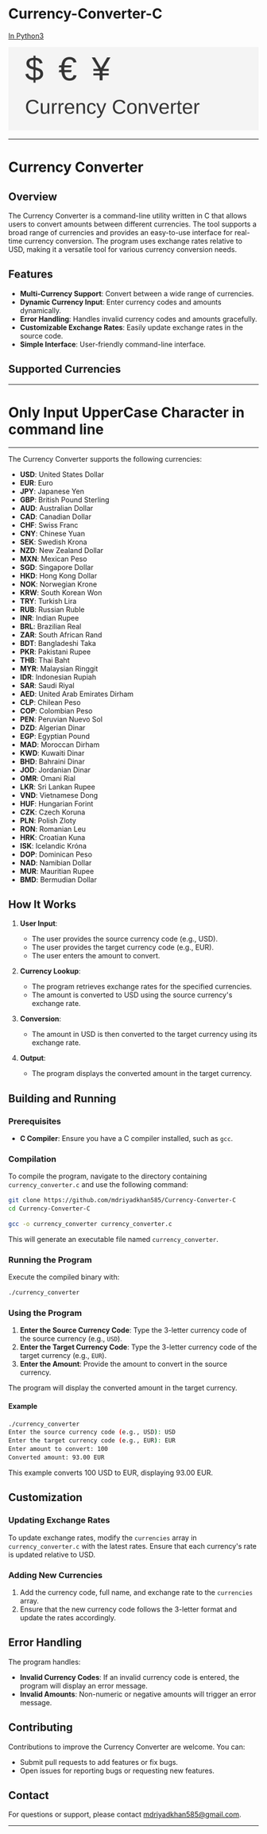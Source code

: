 # Currency-Converter-C
[In Python3](https://github.com/mdriyadkhan585/Currency-Converter)

![Currency Converter](logo.svg)

---

# Currency Converter

## Overview

The Currency Converter is a command-line utility written in C that allows users to convert amounts between different currencies. The tool supports a broad range of currencies and provides an easy-to-use interface for real-time currency conversion. The program uses exchange rates relative to USD, making it a versatile tool for various currency conversion needs.

## Features

- **Multi-Currency Support**: Convert between a wide range of currencies.
- **Dynamic Currency Input**: Enter currency codes and amounts dynamically.
- **Error Handling**: Handles invalid currency codes and amounts gracefully.
- **Customizable Exchange Rates**: Easily update exchange rates in the source code.
- **Simple Interface**: User-friendly command-line interface.

## Supported Currencies
---
# **Only Input UpperCase Character in command line**
---
The Currency Converter supports the following currencies:

- **USD**: United States Dollar
- **EUR**: Euro
- **JPY**: Japanese Yen
- **GBP**: British Pound Sterling
- **AUD**: Australian Dollar
- **CAD**: Canadian Dollar
- **CHF**: Swiss Franc
- **CNY**: Chinese Yuan
- **SEK**: Swedish Krona
- **NZD**: New Zealand Dollar
- **MXN**: Mexican Peso
- **SGD**: Singapore Dollar
- **HKD**: Hong Kong Dollar
- **NOK**: Norwegian Krone
- **KRW**: South Korean Won
- **TRY**: Turkish Lira
- **RUB**: Russian Ruble
- **INR**: Indian Rupee
- **BRL**: Brazilian Real
- **ZAR**: South African Rand
- **BDT**: Bangladeshi Taka
- **PKR**: Pakistani Rupee
- **THB**: Thai Baht
- **MYR**: Malaysian Ringgit
- **IDR**: Indonesian Rupiah
- **SAR**: Saudi Riyal
- **AED**: United Arab Emirates Dirham
- **CLP**: Chilean Peso
- **COP**: Colombian Peso
- **PEN**: Peruvian Nuevo Sol
- **DZD**: Algerian Dinar
- **EGP**: Egyptian Pound
- **MAD**: Moroccan Dirham
- **KWD**: Kuwaiti Dinar
- **BHD**: Bahraini Dinar
- **JOD**: Jordanian Dinar
- **OMR**: Omani Rial
- **LKR**: Sri Lankan Rupee
- **VND**: Vietnamese Dong
- **HUF**: Hungarian Forint
- **CZK**: Czech Koruna
- **PLN**: Polish Zloty
- **RON**: Romanian Leu
- **HRK**: Croatian Kuna
- **ISK**: Icelandic Króna
- **DOP**: Dominican Peso
- **NAD**: Namibian Dollar
- **MUR**: Mauritian Rupee
- **BMD**: Bermudian Dollar

## How It Works

1. **User Input**:
   - The user provides the source currency code (e.g., USD).
   - The user provides the target currency code (e.g., EUR).
   - The user enters the amount to convert.

2. **Currency Lookup**:
   - The program retrieves exchange rates for the specified currencies.
   - The amount is converted to USD using the source currency's exchange rate.

3. **Conversion**:
   - The amount in USD is then converted to the target currency using its exchange rate.

4. **Output**:
   - The program displays the converted amount in the target currency.

## Building and Running

### Prerequisites

- **C Compiler**: Ensure you have a C compiler installed, such as `gcc`.

### Compilation

To compile the program, navigate to the directory containing `currency_converter.c` and use the following command:

```sh
git clone https://github.com/mdriyadkhan585/Currency-Converter-C
cd Currency-Converter-C
```

```sh
gcc -o currency_converter currency_converter.c
```

This will generate an executable file named `currency_converter`.

### Running the Program

Execute the compiled binary with:

```sh
./currency_converter
```

### Using the Program

1. **Enter the Source Currency Code**: Type the 3-letter currency code of the source currency (e.g., `USD`).
2. **Enter the Target Currency Code**: Type the 3-letter currency code of the target currency (e.g., `EUR`).
3. **Enter the Amount**: Provide the amount to convert in the source currency.

The program will display the converted amount in the target currency.

#### Example

```sh
./currency_converter
Enter the source currency code (e.g., USD): USD
Enter the target currency code (e.g., EUR): EUR
Enter amount to convert: 100
Converted amount: 93.00 EUR
```

This example converts 100 USD to EUR, displaying 93.00 EUR.

## Customization

### Updating Exchange Rates

To update exchange rates, modify the `currencies` array in `currency_converter.c` with the latest rates. Ensure that each currency's rate is updated relative to USD.

### Adding New Currencies

1. Add the currency code, full name, and exchange rate to the `currencies` array.
2. Ensure that the new currency code follows the 3-letter format and update the rates accordingly.

## Error Handling

The program handles:
- **Invalid Currency Codes**: If an invalid currency code is entered, the program will display an error message.
- **Invalid Amounts**: Non-numeric or negative amounts will trigger an error message.

## Contributing

Contributions to improve the Currency Converter are welcome. You can:
- Submit pull requests to add features or fix bugs.
- Open issues for reporting bugs or requesting new features.

## Contact

For questions or support, please contact [mdriyadkhan585@gmail.com](mailto:mdriyadkhan585@gmail.com).

---
